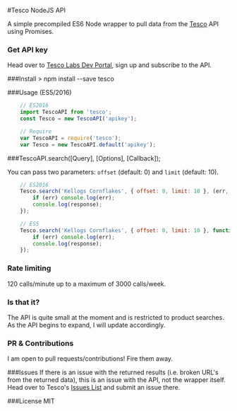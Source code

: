 #Tesco NodeJS API

A simple precompiled ES6 Node wrapper to pull data from the [Tesco](http://www.tesco.co.uk/) API using Promises.

### Get API key
Head over to [Tesco Labs Dev Portal](https://devportal.tescolabs.com), sign up and subscribe to the API.

###Install
    > npm install --save tesco

###Usage (ES5/2016)

```javascript
    // ES2016
    import TescoAPI from 'tesco';
    const Tesco = new TescoAPI('apikey');

    // Require
    var TescoAPI = require('tesco');
    var Tesco = new TescoAPI.default('apikey');
```

###TescoAPI.search([Query], [Options], [Callback]);

You can pass two parameters: `offset` (default: 0) and `limit` (default: 10).

```javascript
    // ES2016
    Tesco.search('Kellogs Cornflakes', { offset: 0, limit: 10 }, (err, response) => {
    	if (err) console.log(err);
    	console.log(response);
    });

    // ES5
    Tesco.search('Kellogs Cornflakes', { offset: 0, limit: 10 }, function(err, response) {
    	if (err) console.log(err);
    	console.log(response);
    });
```
    
### Rate limiting
120 calls/minute up to a maximum of 3000 calls/week.

### Is that it?

The API is quite small at the moment and is restricted to product searches. As the API begins to expand, I will update accordingly.

### PR & Contributions
I am open to pull requests/contributions! Fire them away.

###Issues
If there is an issue with the returned results (i.e. broken URL's from the returned data), this is an issue with the API, not the wrapper itself. Head over to Tesco's [Issues List](https://devportal.tescolabs.com/issues) and submit an issue there. 

###License
MIT
